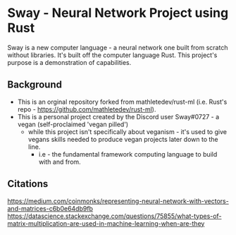# Sway - Neural Network Project using Rust
Sway is a new computer language - a neural network one built from scratch without libraries. It's built off the computer language Rust. This project's purpose is a demonstration of capabilities.

## Background
* This is an orginal repository forked from mathletedev/rust-ml (i.e. Rust's repo - https://github.com/mathletedev/rust-ml). 
* This is a personal project created by the Discord user Sway#0727 - a vegan (self-proclaimed 'vegan pilled')
  * while this project isn't specifically about veganism - it's used to give vegans skills needed to produce vegan projects later down to the line.
    * i.e - the fundamental framework computing language to build with and from.

## Citations
https://medium.com/coinmonks/representing-neural-network-with-vectors-and-matrices-c6b0e64db9fb
https://datascience.stackexchange.com/questions/75855/what-types-of-matrix-multiplication-are-used-in-machine-learning-when-are-they
